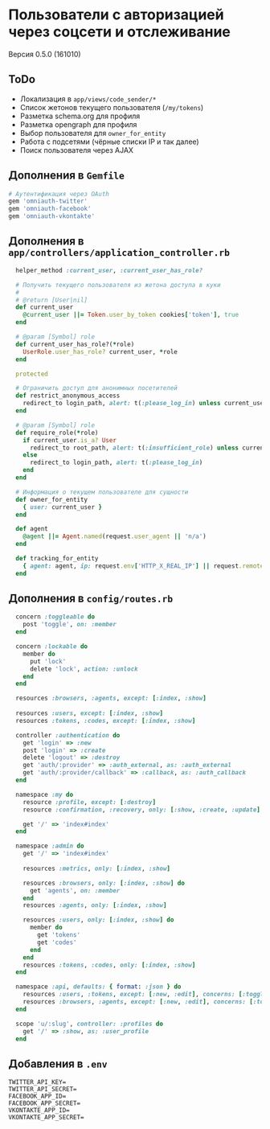 Пользователи с авторизацией через соцсети и отслеживание
========================================================

Версия 0.5.0 (161010)

ToDo
----

 * Локализация в `app/views/code_sender/*`
 * Список жетонов текущего пользователя (`/my/tokens`)
 * Разметка schema.org для профиля
 * Разметка opengraph для профиля
 * Выбор пользователя для `owner_for_entity`
 * Работа с подсетями (чёрные списки IP и так далее)
 * Поиск пользователя через AJAX

Дополнения в `Gemfile`
----------------------

```ruby    
# Аутентификация через OAuth
gem 'omniauth-twitter'
gem 'omniauth-facebook'
gem 'omniauth-vkontakte'
```

Дополнения в `app/controllers/application_controller.rb`
--------------------------------------------------------

```ruby
  helper_method :current_user, :current_user_has_role?

  # Получить текущего пользователя из жетона доступа в куки
  #
  # @return [User|nil]
  def current_user
    @current_user ||= Token.user_by_token cookies['token'], true
  end

  # @param [Symbol] role
  def current_user_has_role?(*role)
    UserRole.user_has_role? current_user, *role
  end

  protected

  # Ограничить доступ для анонимных посетителей
  def restrict_anonymous_access
    redirect_to login_path, alert: t(:please_log_in) unless current_user.is_a? User
  end

  # @param [Symbol] role
  def require_role(*role)
    if current_user.is_a? User
      redirect_to root_path, alert: t(:insufficient_role) unless current_user.has_role? *role
    else
      redirect_to login_path, alert: t(:please_log_in)
    end
  end

  # Информация о текущем пользователе для сущности
  def owner_for_entity
    { user: current_user }
  end

  def agent
    @agent ||= Agent.named(request.user_agent || 'n/a')
  end

  def tracking_for_entity
    { agent: agent, ip: request.env['HTTP_X_REAL_IP'] || request.remote_ip }
  end
```

Дополнения в `config/routes.rb`
-------------------------------

```ruby
  concern :toggleable do
    post 'toggle', on: :member
  end

  concern :lockable do
    member do
      put 'lock'
      delete 'lock', action: :unlock
    end
  end

  resources :browsers, :agents, except: [:index, :show]
  
  resources :users, except: [:index, :show]
  resources :tokens, :codes, except: [:index, :show]

  controller :authentication do
    get 'login' => :new
    post 'login' => :create
    delete 'logout' => :destroy
    get 'auth/:provider' => :auth_external, as: :auth_external
    get 'auth/:provider/callback' => :callback, as: :auth_callback
  end

  namespace :my do
    resource :profile, except: [:destroy]
    resource :confirmation, :recovery, only: [:show, :create, :update]

    get '/' => 'index#index'
  end

  namespace :admin do
    get '/' => 'index#index'
    
    resources :metrics, only: [:index, :show]

    resources :browsers, only: [:index, :show] do
      get 'agents', on: :member
    end
    resources :agents, only: [:index, :show]

    resources :users, only: [:index, :show] do
      member do
        get 'tokens'
        get 'codes'
      end
    end
    resources :tokens, :codes, only: [:index, :show]
  end

  namespace :api, defaults: { format: :json } do
    resources :users, :tokens, except: [:new, :edit], concerns: [:toggleable]
    resources :browsers, :agents, except: [:new, :edit], concerns: [:toggleable, :lockable]
  end

  scope 'u/:slug', controller: :profiles do
    get '/' => :show, as: :user_profile
  end
```

Добавления в `.env`
-------------------

```
TWITTER_API_KEY=
TWITTER_API_SECRET=
FACEBOOK_APP_ID=
FACEBOOK_APP_SECRET=
VKONTAKTE_APP_ID=
VKONTAKTE_APP_SECRET=
```